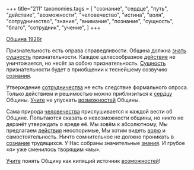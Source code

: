 +++
title="211"
taxonomies.tags = [
 "сознание",
 "сердце",
 "путь",
 "действие",
 "возможности",
 "человечество",
 "истина",
 "воля",
 "сотрудничество",
 "знание",
 "внимание",
 "познание",
 "сущность",
 "благо",
 "сотрудник",
 "учение",
]
+++

[Община 1926г](/agni/1926)

Признательность есть оправа справедливости. Община должна [знать](/tags/познание) [сущность](/tags/сущность) признательности. Каждое целесообразное [действие](/tags/действие) не уничтожается, но несёт за собою признательность. [Сущность](/tags/сущность) признательности будет в приобщении к теснейшему созвучию [сознания](/tags/сознание).   

Утверждение [сотрудничества](/tags/сотрудничество) не есть следствие формального опроса. Только действием и решимостью можно приблизиться к [сердцу](/tags/сердце) Общины. [Учите](/tags/учение) не упускать [возможностей](/tags/благо) Общины.   

Сама природа [человечества](/tags/человечество) прислушивается к каждой вести об Общине. Попытаются сказать о невозможности общины, но никто не дерзнёт утверждать о вреде её. Мы зовём к абсолютному, Мы предлагаем [действия](/tags/действие) неоспоримые, Мы хотим видеть [волю](/tags/воля) и самостоятельность. Ничто сомнительное не должно проникать в [сознание](/tags/сознание) трудящихся. У Нас собраны значительные [знания](/tags/истина). И грубое «я» уже сменилось творящим «мы».   

[Учите](/tags/учение) понять Общину как кипящий источник [возможностей](/tags/возможности)!   

